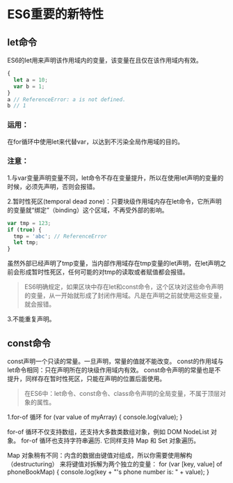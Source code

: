 # ES6重要的新特性

## let命令
ES6的let用来声明该作用域内的变量，该变量在且仅在该作用域内有效。
```javascript
{
  let a = 10;
  var b = 1;
}
a // ReferenceError: a is not defined.
b // 1
```
### **运用：**
在for循环中使用let来代替var，以达到不污染全局作用域的目的。

### **注意：**
1.与var变量声明变量不同，let命令不存在变量提升，所以在使用let声明的变量的时候，必须先声明，否则会报错。

2.暂时性死区(temporal dead zone)：只要块级作用域内存在let命令，它所声明的变量就“绑定”（binding）这个区域，不再受外部的影响。
```javascript
var tmp = 123;
if (true) {
  tmp = 'abc'; // ReferenceError
  let tmp;
}
```
虽然外部已经声明了tmp变量，当内部作用域存在tmp变量的let声明，在let声明之前会形成暂时性死区，任何可能的对tmp的读取或者赋值都会报错。

>ES6明确规定，如果区块中存在let和const命令，这个区块对这些命令声明的变量，从一开始就形成了封闭作用域。凡是在声明之前就使用这些变量，就会报错。

3.不能重复声明。

## const命令
const声明一个只读的常量。一旦声明，常量的值就不能改变。
const的作用域与let命令相同：只在声明所在的块级作用域内有效。
const命令声明的常量也是不提升，同样存在暂时性死区，只能在声明的位置后面使用。


>在ES6中：let命令、const命令、class命令声明的全局变量，不属于顶层对象的属性。





1.for-of 循环 
for (var value of myArray) {
 console.log(value);
}

for-of 循环不仅支持数组，还支持大多数类数组对象，例如 DOM NodeList 对象。
for-of 循环也支持字符串遍历.
它同样支持 Map 和 Set 对象遍历。

Map 对象稍有不同：内含的数据由键值对组成，所以你需要使用解构（destructuring）
来将键值对拆解为两个独立的变量：
for (var [key, value] of phoneBookMap) {
 console.log(key + "'s phone number is: " + value);
}

